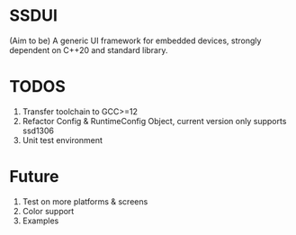 # SSDUI

(Aim to be) A generic UI framework for embedded devices, strongly dependent on C++20 and standard library.

# TODOS

1. Transfer toolchain to GCC>=12
2. Refactor Config & RuntimeConfig Object, current version only supports ssd1306
3. Unit test environment

# Future

1. Test on more platforms & screens
2. Color support
3. Examples
